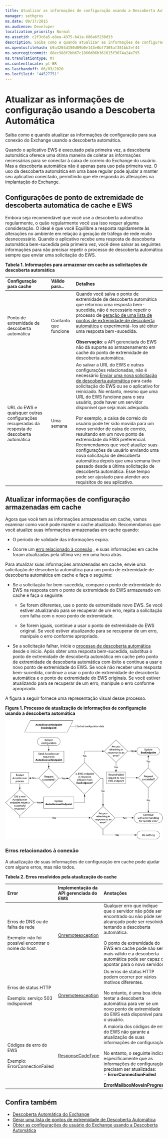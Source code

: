 ```yaml
---
title: Atualizar as informações de configuração usando a Descoberta Automática
manager: sethgros
ms.date: 09/17/2015
ms.audience: Developer
localization_priority: Normal
ms.assetid: c2f3c6a5-e8ea-4375-b41a-686a6f238d33
description: Saiba como e quando atualizar as informações de configuração para sua conexão do Exchange usando a descoberta automática.
ms.openlocfilehash: b9a4264d150d09b0e143e0bf7365af351bb2ef44
ms.sourcegitcommit: 88ec988f2bb67c1866d06b361615f3674a24e795
ms.translationtype: MT
ms.contentlocale: pt-BR
ms.lasthandoff: 06/03/2020
ms.locfileid: "44527751"
---
```

# <a name="refresh-configuration-information-by-using-autodiscover"></a>Atualizar as informações de configuração usando a Descoberta Automática

Saiba como e quando atualizar as informações de configuração para sua conexão do Exchange usando a descoberta automática.
  
Quando o aplicativo EWS é executado pela primeira vez, a descoberta automática oferece uma ótima maneira de coletar as informações necessárias para se conectar à caixa de correio do Exchange do usuário. Mas a descoberta automática não é apenas para uso pela primeira vez. O uso da descoberta automática em uma base regular pode ajudar a manter seu aplicativo conectado, permitindo que ele responda às alterações na implantação do Exchange.
  
## <a name="cache-autodiscover-endpoint-and-ews-settings"></a>Configurações de ponto de extremidade de descoberta automática de cache e EWS
<a name="bk_CacheSettings"> </a>

Embora seja recomendável que você use a descoberta automática regularmente, o quão regularmente você usa isso requer alguma consideração. O ideal é que você Equilibre a resposta rapidamente às alterações no ambiente em relação à geração de tráfego de rede muito desnecessário. Quando o aplicativo recebe uma resposta de descoberta automática bem-sucedida pela primeira vez, você deve salvar as seguintes informações para não precisar repetir o processo de descoberta automática sempre que enviar uma solicitação do EWS.
  
**Tabela 1. Informações para armazenar em cache as solicitações de descoberta automática**

|**Configuração para cache**|**Válido para...**|**Detalhes**|
|:-----|:-----|:-----|
|Ponto de extremidade de descoberta automática  <br/> |Contanto que funcione  <br/> |Quando você salva o ponto de extremidade de descoberta automática que retornou uma resposta bem-sucedida, não é necessário repetir o processo de [geração de uma lista de pontos de extremidade de descoberta automática](how-to-generate-a-list-of-autodiscover-endpoints.md) e experimentá-los até obter uma resposta bem-sucedida.<br/><br/> **Observação**: a API gerenciada do EWS não dá suporte ao armazenamento em cache do ponto de extremidade de descoberta automática.           |
|URL do EWS e quaisquer outras configurações recuperadas da resposta de descoberta automática  <br/> |Uma semana  <br/> |Ao salvar a URL do EWS e outras configurações relacionadas, não é necessário [Enviar uma nova solicitação de descoberta automática](how-to-get-user-settings-from-exchange-by-using-autodiscover.md) para cada solicitação do EWS ou se o aplicativo for reiniciado. No entanto, mesmo que uma URL do EWS funcione para o seu usuário, pode haver um servidor disponível que seja mais adequado.<br/><br/> Por exemplo, a caixa de correio do usuário pode ter sido movida para um novo servidor de caixa de correio, resultando em um novo ponto de extremidade do EWS preferencial. Recomendamos que você atualize suas configurações de usuário enviando uma nova solicitação de descoberta automática depois que uma semana tiver passado desde a última solicitação de descoberta automática. Esse tempo pode ser ajustado para atender aos requisitos do seu aplicativo.  <br/> |
   
## <a name="refresh-cached-configuration-information"></a>Atualizar informações de configuração armazenadas em cache
<a name="bk_RefreshConfig"> </a>

Agora que você tem as informações armazenadas em cache, vamos examinar como você pode manter o cache atualizado. Recomendamos que você atualize suas informações armazenadas em cache quando:
  
- O período de validade das informações expira.
    
- Ocorre um [erro relacionado à conexão](#bk_ConnectionErrors) , e suas informações em cache foram atualizadas pela última vez em uma hora atrás.
    
Para atualizar suas informações armazenadas em cache, envie uma solicitação de descoberta automática para um ponto de extremidade de descoberta automática em cache e faça o seguinte:
  
- Se a solicitação for bem-sucedida, compare o ponto de extremidade do EWS na resposta com o ponto de extremidade do EWS armazenado em cache e faça o seguinte:
    
  - Se forem diferentes, use o ponto de extremidade novo EWS. Se você estiver atualizando para se recuperar de um erro, repita a solicitação com falha com o novo ponto de extremidade.
    
  - Se forem iguais, continue a usar o ponto de extremidade do EWS original. Se você estiver atualizando para se recuperar de um erro, manipule o erro conforme apropriado.
    
- Se a solicitação falhar, inicie o [processo de descoberta automática](autodiscover-for-exchange.md) desde o início. Após obter uma resposta bem-sucedida, substitua o ponto de extremidade de descoberta automática em cache pelo ponto de extremidade de descoberta automática com êxito e continue a usar o novo ponto de extremidade do EWS. Se você não receber uma resposta bem-sucedida, continue a usar o ponto de extremidade de descoberta automática e o ponto de extremidade do EWS originais. Se você estiver atualizando para se recuperar de um erro, manipule o erro conforme apropriado. 
    
A figura a seguir fornece uma representação visual desse processo.
  
**Figura 1. Processo de atualização de informações de configuração usando a descoberta automática**

![Diagrama esquemático mostrando como a Descoberta Automática atualiza informações de configuração.](media/Ex15_Autodiscover_Refresh_Flowchart.png)
  
### <a name="connection-related-errors"></a>Erros relacionados à conexão
<a name="bk_ConnectionErrors"> </a>

A atualização de suas informações de configuração em cache pode ajudar com alguns erros, mas não todos. 
  
**Tabela 2. Erros resolvidos pela atualização do cache**

|**Error**|**Implementação da API gerenciada do EWS**|**Anotações**|
|:-----|:-----|:-----|
|Erros de DNS ou de falha de rede<br/><br/> Exemplo: não foi possível encontrar o nome do host.  <br/> |[Onremoteexception](https://docs.microsoft.com/dotnet/api/microsoft.exchange.webservices.data.serviceremoteexception?view=exchange-ews-api) <br/> |Qualquer erro que indique que o servidor não pôde ser encontrado ou não pôde ser alcançado pode ser resolvido tentando a descoberta automática. <br/><br/> O ponto de extremidade do EWS em cache pode não ser mais válido e a descoberta automática pode ser capaz de apontar para o novo servidor.  <br/> |
|Erros de status HTTP<br/><br/> Exemplo: serviço 503 indisponível  <br/> |[Onremoteexception](https://docs.microsoft.com/dotnet/api/microsoft.exchange.webservices.data.serviceremoteexception?view=exchange-ews-api) <br/> |Os erros de status HTTP podem ocorrer por vários motivos diferentes.<br/><br/> No entanto, é uma boa ideia tentar a descoberta automática para ver se um novo ponto de extremidade do EWS está disponível para o usuário.  <br/> |
|Códigos de erro do EWS <br/><br/> Exemplo: ErrorConnectionFailed <br/> |[ResponseCodeType](../web-service-reference/responsecode.md) <br/> | A maioria dos códigos de erro do EWS não garante a atualização de suas informações de configuração.<br/><br/> No entanto, o seguinte indica especificamente que as informações de configuração precisam ser atualizadas:<br/>- **ErrorConnectionFailed** <br/>- **ErrorMailboxMoveInProgress** <br/> |
   
## <a name="see-also"></a>Confira também

- [Descoberta Automática do Exchange](autodiscover-for-exchange.md)  
- [Gerar uma lista de pontos de extremidade de Descoberta Automática](how-to-generate-a-list-of-autodiscover-endpoints.md)   
- [Obter as configurações de usuário do Exchange usando a Descoberta Automática](how-to-get-user-settings-from-exchange-by-using-autodiscover.md)
    

